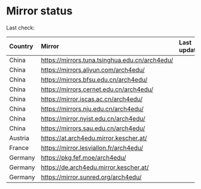 <script src="./time.js"></script>
# Mirror status
Last check: <script type="text/javascript">localize(1729215893.456046);</script>

|Country|Mirror|Last update|
|:------|:-----|:----------|
|China|https://mirrors.tuna.tsinghua.edu.cn/arch4edu/|<script type="text/javascript">localize(1729190566);</script>|
|China|https://mirrors.aliyun.com/arch4edu/|<script type="text/javascript">localize(1729190566);</script>|
|China|https://mirrors.bfsu.edu.cn/arch4edu/|<script type="text/javascript">localize(1729190566);</script>|
|China|https://mirrors.cernet.edu.cn/arch4edu/|<script type="text/javascript">localize(1729190566);</script>|
|China|https://mirror.iscas.ac.cn/arch4edu/|<script type="text/javascript">localize(1729147329);</script>|
|China|https://mirrors.nju.edu.cn/arch4edu/|<script type="text/javascript">localize(1729104222);</script>|
|China|https://mirror.nyist.edu.cn/arch4edu/|<script type="text/javascript">localize(1729147329);</script>|
|China|https://mirrors.sau.edu.cn/arch4edu/|<script type="text/javascript">localize(1729017807);</script>|
|Austria|https://at.arch4edu.mirror.kescher.at/|<script type="text/javascript">localize(1729190566);</script>|
|France|https://mirror.lesviallon.fr/arch4edu/|<script type="text/javascript">localize(1729190566);</script>|
|Germany|https://pkg.fef.moe/arch4edu/|<script type="text/javascript">localize(1729190566);</script>|
|Germany|https://de.arch4edu.mirror.kescher.at/|<script type="text/javascript">localize(1729190566);</script>|
|Germany|https://mirror.sunred.org/arch4edu/|<script type="text/javascript">localize(1729190566);</script>|

<script src="./tablefilter/tablefilter.js"></script>
<script src="./table.js"></script>